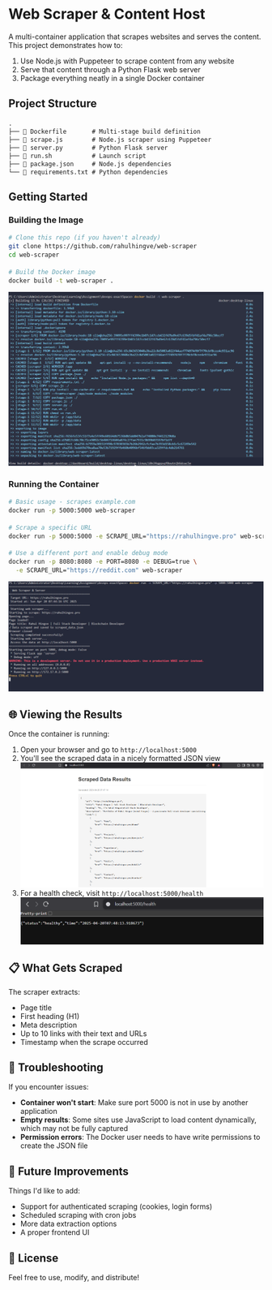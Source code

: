#  Web Scraper & Content Host

A multi-container application that scrapes websites and serves the content. This project demonstrates how to:

1. Use Node.js with Puppeteer to scrape content from any website
2. Serve that content through a Python Flask web server
3. Package everything neatly in a single Docker container

##  Project Structure

```
.
├── 📄 Dockerfile       # Multi-stage build definition
├── 📄 scrape.js        # Node.js scraper using Puppeteer
├── 📄 server.py        # Python Flask server
├── 📄 run.sh           # Launch script
├── 📄 package.json     # Node.js dependencies
└── 📄 requirements.txt # Python dependencies
```



##  Getting Started

### Building the Image

```bash
# Clone this repo (if you haven't already)
git clone https://github.com/rahulhingve/web-scraper
cd web-scraper

# Build the Docker image
docker build -t web-scraper .
```

![docker build ](/images/dokcer%20build.png)

### Running the Container

```bash
# Basic usage - scrapes example.com
docker run -p 5000:5000 web-scraper

# Scrape a specific URL
docker run -p 5000:5000 -e SCRAPE_URL="https://rahulhingve.pro" web-scraper

# Use a different port and enable debug mode
docker run -p 8080:8080 -e PORT=8080 -e DEBUG=true \
  -e SCRAPE_URL="https://reddit.com" web-scraper
```
![running](/images/running-image.png)


## 🌐 Viewing the Results

Once the container is running:

1. Open your browser and go to `http://localhost:5000`
2. You'll see the scraped data in a nicely formatted JSON view
    ![main-page](/images/main-page.png)
3. For a health check, visit `http://localhost:5000/health`
    ![health](/images/health.png)

## 📋 What Gets Scraped

The scraper extracts:
- Page title
- First heading (H1)
- Meta description
- Up to 10 links with their text and URLs
- Timestamp when the scrape occurred

## 🐞 Troubleshooting

If you encounter issues:

- **Container won't start**: Make sure port 5000 is not in use by another application
- **Empty results**: Some sites use JavaScript to load content dynamically, which may not be fully captured
- **Permission errors**: The Docker user needs to have write permissions to create the JSON file

## 🚧 Future Improvements

Things I'd like to add:
- Support for authenticated scraping (cookies, login forms)
- Scheduled scraping with cron jobs
- More data extraction options
- A proper frontend UI

## 📄 License

Feel free to use, modify, and distribute! 